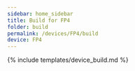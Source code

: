 ```yaml
---
sidebar: home_sidebar
title: Build for FP4
folder: build
permalink: /devices/FP4/build
device: FP4
---
```

{% include templates/device_build.md %}
